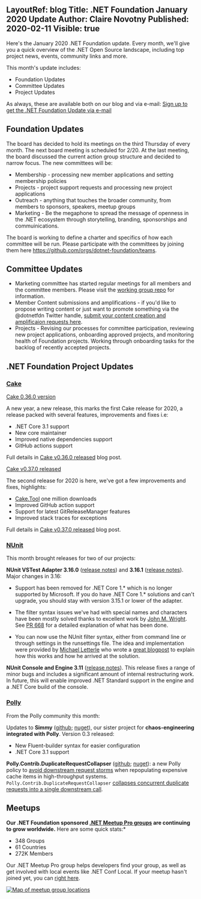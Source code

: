 LayoutRef: blog
Title: .NET Foundation January 2020 Update
Author: Claire Novotny
Published: 2020-02-11
Visible: true
---
<article class="markdown-body entry-content p-3 p-md-6" itemprop="text">
<p>Here's the January 2020 .NET Foundation update. Every month, we'll give you a quick overview of the .NET Open Source landscape, including top project news, events, community links and more.</p>

<p>This month's update includes:</p>

<ul>
<li>Foundation Updates</li>
<li>Committee Updates</li>
<li>Project Updates</li>
</ul>

<p>As always, these are available both on our blog and via e-mail: <a href="http://eepurl.com/dhL_qb" rel="nofollow">Sign up to get the .NET Foundation Update via e-mail</a></p>

<h2>Foundation Updates</h2>

<p>The board has decided to hold its meetings on the third Thursday of every month. The next board meeting is scheduled for 2/20. At the last meeting, the board discussed the current action group structure and decided to narrow focus. The new committees will be:</p>

<ul>
<li>Membership - processing new member applications and setting membership policies</li>
<li>Projects - project support requests and processing new project applications</li>
<li>Outreach - anything that touches the broader community, from members to sponsors, speakers, meetup groups</li>
<li>Marketing - Be the megaphone to spread the message of openness in the .NET ecosystem through storytelling, branding, sponsorships and commuinications.</li>
</ul>

<p>The board is working to define a charter and specifics of how each committee will be run. Please participate with the committees by joining them here <a href="https://github.com/orgs/dotnet-foundation/teams">https://github.com/orgs/dotnet-foundation/teams</a>.</p>

<h2>Committee Updates</h2>

<ul>
<li>Marketing committee has started regular meetings for all members and the committee members. Please visit the <a href="https://github.com/dotnet-foundation/wg-marketing">working group repo</a> for information.</li>
<li>Member Content submissions and amplifications - if you'd like to propose writing content or just want to promote something via the @dotnetfdn Twitter handle, <a href="https://github.com/dotnet-foundation/content">submit your content creation and amplificaion requests here</a>.</li>
<li>Projects - Revising our processes for committee participation, reviewing new project applications, onboarding approved projects, and monitoring health of Foundation projects. Working through onboarding tasks for the backlog of recently accepted projects.</li>
</ul>

<h2>.NET Foundation Project Updates</h2>

<h3><a href="https://github.com/cake-build/cake">Cake</a></h3>

<p><a href="https://cakebuild.net/blog/2020/01/cake-v0.36.0-released" rel="nofollow">Cake 0.36.0 version</a></p>

<p>A new year, a new release, this marks the first Cake release for 2020, a release packed with several features, improvements and fixes i.e:</p>

<ul>
<li>.NET Core 3.1 support</li>
<li>New core maintainer</li>
<li>Improved native dependencies support</li>
<li>GitHub actions support</li>
</ul>

<p>Full details in <a href="https://cakebuild.net/blog/2020/01/cake-v0.36.0-released" rel="nofollow">Cake v0.36.0 released</a> blog post.</p>

<p><a href="https://cakebuild.net/blog/2020/02/cake-v0.37.0-released" rel="nofollow">Cake v0.37.0 released</a></p>

<p>The second release for 2020 is here, we've got a few improvements and fixes, highlights:</p>

<ul>
<li><a href="https://www.nuget.org/packages/Cake.Tool/" rel="nofollow">Cake.Tool</a> one million downloads</li>
<li>Improved GitHub action support</li>
<li>Support for latest GitReleaseManager features</li>
<li>Improved stack traces for exceptions</li>
</ul>

<p>Full details in <a href="https://cakebuild.net/blog/2020/02/cake-v0.37.0-released" rel="nofollow">Cake v0.37.0 released</a> blog post.</p>

<h3><a href="https://nunit.org/" rel="nofollow">NUnit</a></h3>

<p>This month brought releases for two of our projects:</p>

<p><strong>NUnit VSTest Adapter 3.16.0</strong> (<a href="https://github.com/nunit/docs/wiki/Adapter-Release-Notes#nunit3-test-adapter-for-visual-studio---version-3160---january-3-2020">release notes</a>) and <strong>3.16.1</strong> (<a href="https://github.com/nunit/docs/wiki/Adapter-Release-Notes#nunit3-test-adapter-for-visual-studio---version-3161---january-16-2020">release notes</a>). Major changes in 3.16:</p>

<ul>
<li>
<p>Support has been removed for .NET Core 1.* which is no longer supported by Microsoft. If you do have .NET Core 1.* solutions and can't upgrade, you should stay with version 3.15.1 or lower of the adapter.</p>
</li>
<li>
<p>The filter syntax issues we've had with special names and characters have been mostly solved thanks to excellent work by <a href="https://github.com/johnmwright">John M. Wright</a>. See <a href="https://github.com/nunit/nunit3-vs-adapter/pull/668">PR 668</a> for a detailed explanation of what has been done.</p>
</li>
<li>
<p>You can now use the NUnit filter syntax, either from command line or through settings in the runsettings file. The idea and implementation were provided by <a href="https://github.com/mletterle">Michael Letterle</a> who wrote a <a href="http://blog.prokrams.com/2019/12/16/nunit3-filter-dotnet/" rel="nofollow">great blogpost</a> to explain how this works and how he arrived at the solution.</p>
</li>
</ul>

<p><strong>NUnit Console and Engine 3.11</strong> (<a href="https://github.com/nunit/docs/wiki/Console-Release-Notes#nunit-console-311---january-26-2020">release notes</a>). This release fixes a range of minor bugs and includes a significant amount of internal restructuring work. In future, this will enable improved .NET Standard support in the engine and a .NET Core build of the console.</p>

<h3><a href="https://github.com/App-vNext/Polly">Polly</a></h3>

<p>From the Polly community this month:</p>

<p>Updates to <strong>Simmy</strong> (<a href="https://github.com/Polly-Contrib/Simmy">github</a>; <a href="https://www.nuget.org/packages/Polly.Contrib.Simmy" rel="nofollow">nuget</a>), our sister project for <strong>chaos-engineering integrated with Polly</strong>. Version 0.3 released:</p>

<ul>
<li>New Fluent-builder syntax for easier configuration</li>
<li>.NET Core 3.1 support</li>
</ul>

<p><strong>Polly.Contrib.DuplicateRequestCollapser</strong> (<a href="https://github.com/Polly-Contrib/Polly.Contrib.DuplicateRequestCollapser">github</a>; <a href="https://www.nuget.org/packages/Polly.Contrib.DuplicateRequestCollapser/" rel="nofollow">nuget</a>): a new Polly policy to <a href="https://github.com/App-vNext/Polly/wiki/Avoiding-cache-repopulation-request-storms">avoid downstream request storms</a> when repopulating expensive cache items in high-throughput systems. <code>Polly.Contrib.DuplicateRequestCollapser</code> <a href="https://github.com/Polly-Contrib/Polly.Contrib.DuplicateRequestCollapser/blob/master/README.md">collapses concurrent duplicate requests into a single downstream call</a>.</p>

<h2>Meetups</h2>

<p><strong>Our .NET Foundation sponsored <a href="https://www.meetup.com/pro/dotnet" rel="nofollow">.NET Meetup Pro groups</a> are continuing to grow worldwide.</strong> Here are some quick stats:*</p>

<ul>
<li>348 Groups</li>
<li>61 Countries</li>
<li>272K Members</li>
</ul>

<p>Our .NET Meetup Pro group helps developers find your group, as well as get involved with local events like .NET Conf Local. If your meetup hasn't joined yet, you can <a href="https://aka.ms/add-dotnet-meetup" rel="nofollow">right here</a>.</p>

<p><a href="/assets/74241694-64015800-4c91-11ea-9431-736bc05717a0.png" rel="noopener noreferrer" target="_blank"><img alt="Map of meetup group locations" src="assets/posts/74241694-64015800-4c91-11ea-9431-736bc05717a0.png" style="max-width:100%;" /></a></p>
</article>
